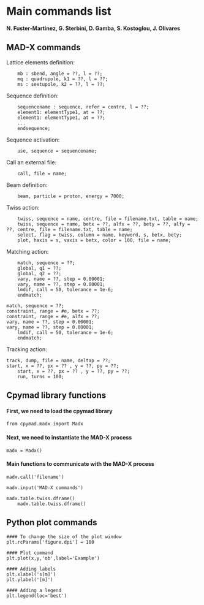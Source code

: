 # Main commands list

**N. Fuster-Marti­nez, G. Sterbini, D. Gamba, S. Kostoglou, J. Olivares** 

## MAD-X commands

Lattice elements definition:
        
        mb : sbend, angle = ??, l = ??; 
        mq : quadrupole, k1 = ??, l = ??;
        ms : sextupole, k2 = ??, l = ??;

Sequence definition:

        sequencename : sequence, refer = centre, l = ??;
        element1: elementType1, at = ??;
        element1: elementType1, at = ??;
        ...
        endsequence;

Sequence activation:

        use, sequence = sequencename;

Call an external file:

        call, file = name;

Beam definition:

        beam, particle = proton, energy = 7000;

Twiss action:

        twiss, sequence = name, centre, file = filename.txt, table = name;
        twiss, sequence = name, betx = ??, alfx = ??, bety = ??, alfy = ??, centre, file = filename.txt, table = name;
        select, flag = twiss, column = name, keyword, s, betx, bety;
        plot, haxis = s, vaxis = betx, color = 100, file = name;
   
Matching action:

        match, sequence = ??;
        global, q1 = ??;
        global, q2 = ??;
        vary, name = ??, step = 0.00001;
        vary, name = ??, step = 0.00001;
        lmdif, call = 50, tolerance = 1e-6;
        endmatch;
	
 	match, sequence = ??;
	constraint, range = #e, betx = ??;
 	constraint, range = #e, alfx = ??;
  	vary, name = ??, step = 0.00001;
   	vary, name = ??, step = 0.00001;
    	lmdif, call = 50, tolerance = 1e-6;
     	endmatch;

 Tracking action:
 	
  	track, dump, file = name, deltap = ??;
   	start, x = ??, px = ?? , y = ??, py = ??;
    	start, x = ??, px = ?? , y = ??, py = ??;
      	run, turns = 100;

        
## Cpymad library functions

####  First, we need to load the cpymad library
	
	from cpymad.madx import Madx
	
#### Next, we need to instantiate the MAD-X process
 	
	madx = Madx()
  	
#### Main functions to communicate with the MAD-X process

	madx.call('filename')
	
   	madx.input('MAD-X commands')
	
   	madx.table.twiss.dframe()
    	madx.table.twiss.dframe()

 
## Python plot commands

	#### To change the size of the plot window
	plt.rcParams['figure.dpi'] = 100

	#### Plot command
	plt.plot(x,y,'ob',label='Example')

	#### Adding labels
	plt.xlabel('s[m]')
	plt.ylabel('[m]')
	
	#### Adding a legend
	plt.legend(loc='best')     
